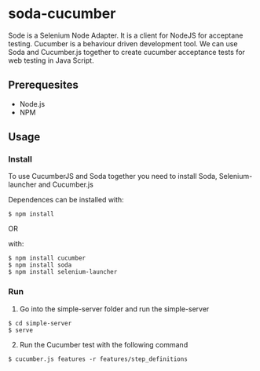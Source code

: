 # soda-cucumber

Sode is a Selenium Node Adapter. It is a client for NodeJS for acceptane testing.
Cucumber is a behaviour driven development tool.
We can use Soda and Cucumber.js together to create cucumber acceptance tests for web testing in Java Script.

## Prerequesites

- Node.js
- NPM

## Usage

### Install


To use CucumberJS and Soda together you need to install Soda, Selenium-launcher and Cucumber.js

Dependences can be installed with:

``` shell
$ npm install
```

OR

with:

``` shell
$ npm install cucumber
$ npm install soda
$ npm install selenium-launcher
```

### Run

1. Go into the simple-server folder and run the simple-server

``` shell
$ cd simple-server
$ serve
```

2. Run the Cucumber test with the following command

``` shell
$ cucumber.js features -r features/step_definitions
```